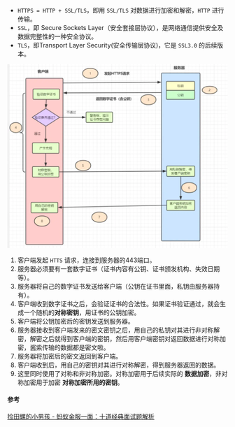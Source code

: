 - `HTTPS = HTTP + SSL/TLS`，即用 `SSL/TLS` 对数据进行加密和解密，`HTTP` 进行传输。
- `SSL`，即 Secure Sockets Layer（安全套接层协议），是网络通信提供安全及数据完整性的一种安全协议。
- `TLS`，即Transport Layer Security(安全传输层协议)，它是 `SSL3.0` 的后续版本。

![图片](assets/640-20210823145909022.png)

1. 客户端发起 `HTTS` 请求，连接到服务器的443端口。
2. 服务器必须要有一套数字证书（证书内容有公钥、证书颁发机构、失效日期等）。
3. 服务器将自己的数字证书发送给客户端（公钥在证书里面，私钥由服务器持有）。
4. 客户端收到数字证书之后，会验证证书的合法性。如果证书验证通过，就会生成一个随机的**对称密钥**，用证书的公钥加密。
5. 客户端将公钥加密后的密钥发送到服务器。
6. 服务器接收到客户端发来的密文密钥之后，用自己的私钥对其进行非对称解密，解密之后就得到客户端的密钥，然后用客户端密钥对返回数据进行对称加密，酱紫传输的数据都是密文啦。
7. 服务器将加密后的密文返回到客户端。
8. 客户端收到后，用自己的密钥对其进行对称解密，得到服务器返回的数据。
9. 这里同时使用了对称和非对称加密。对称加密用于后续实际的 **数据加密**，非对称加密用于加密 **对称加密所用的密钥**。



#### 参考

[捡田螺的小男孩 - 蚂蚁金服一面：十道经典面试题解析](https://mp.weixin.qq.com/s/kDZrJfJq6hMffMgw_KHyqQ)